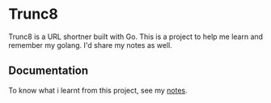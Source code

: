 # Trunc8

Trunc8 is a URL shortner built with Go. This is a project to help me learn and remember my golang. I'd share my notes as well.


## Documentation

To know what i learnt from this project, see my [notes](notes/index.md).